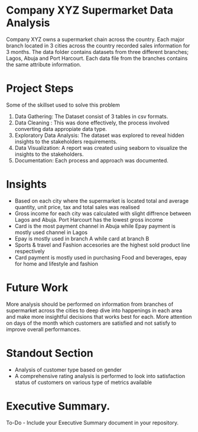 

# Company XYZ Supermarket Data Analysis


Company XYZ owns a supermarket chain across the country. Each major branch located in 3 cities across the country recorded sales information for 3 months. The data folder contains datasets from three different branches; Lagos, Abuja and Port Harcourt. Each data file from the branches contains the same attribute information.

# Project Steps


Some of the skillset used to solve this problem
1) Data Gathering: The Dataset consist of 3 tables in csv formats.
2) Data Cleaning : This was done effectively, the process involved converting data appropiate data type.
3) Exploratory Data Analysis: The dataset was explored to reveal hidden insights to the stakeholders requirements.
4) Data Visualization: A report was created using seaborn to visualize the insights to the stakeholders.
5) Documentation: Each process and approach was documented.

# Insights

-   Based on each city where the supermarket is located total and average quantity, unit price, tax and total sales was realised
-   Gross income for each city was calculated with slight diffrence between Lagos and Abuja. Port Harcourt has the lowest gross income
-   Card is the most payment channel in Abuja while Epay payment is mostly used channel in Lagos
-   Epay is mostly used in branch A while card at branch B
-   Sports & travel and Fashion accesories are the highest sold product line respectively
-   Card payment is mostly used in purchasing Food and beverages, epay for home and lifestyle and fashion

# Future Work
	
More analysis should be performed on information from branches of supermarket across the cities to deep dive into happenings in each area and make more insightful decisions that works best for each.
More attention on days of the month which customers are satisfied and not satisfy to improve overall performances.

# Standout Section


- Analysis of customer type based on gender
- A comprehensive rating analysis is performed to look into satisfaction status of customers on various type of metrics available


# Executive Summary.

To-Do - Include your Executive Summary document in your repository.
